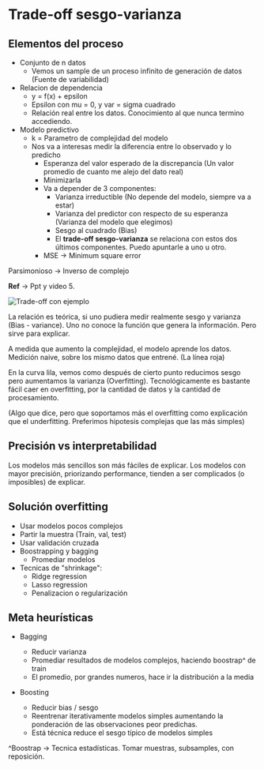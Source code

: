 # Trade-off sesgo-varianza

## Elementos del proceso

* Conjunto de n datos
	* Vemos un sample de un proceso infinito de generación de datos (Fuente de variabilidad)
* Relacion de dependencia
	* y = f(x) + epsilon
	* Epsilon con mu = 0, y var = sigma cuadrado
	* Relación real entre los datos. Conocimiento al que nunca termino accediendo.
* Modelo predictivo
	* k = Parametro de complejidad del modelo
	* Nos va a interesas medir la diferencia entre lo observado y lo predicho
		* Esperanza del valor esperado de la discrepancia (Un valor promedio de cuanto me alejo del dato real)
		* Minimizarla
		* Va a depender de 3 componentes:
			* Varianza irreductible (No depende del modelo, siempre va a estar)
			* Varianza del predictor con respecto de su esperanza (Varianza del modelo que elegimos)
			* Sesgo al cuadrado (Bias)
			* El **trade-off sesgo-varianza** se relaciona con estos dos últimos componentes. Puedo apuntarle a uno u otro. 
		* MSE -> Minimum square error


Parsimonioso -> Inverso de complejo


**Ref** -> Ppt y video 5.

![Trade-off con ejemplo](https://github.com/blukitas/EEA-2021-Propio/blob/5991432bc11bfa3bd4ebeaf3a945bdb4aa1c7251/Teorica/04.Trade-off-sesgo-varianza/00.ejemplo.png?raw=true)


La relación es teórica, si uno pudiera medir realmente sesgo y varianza (Bias - variance). Uno no conoce la función que genera la información. Pero sirve para explicar.

A medida que aumento la complejidad, el modelo aprende los datos. Medición naive, sobre los mismo datos que entrené. (La línea roja)

En la curva lila, vemos como después de cierto punto reducimos sesgo pero aumentamos la varianza (Overfitting). Tecnológicamente es bastante fácil caer en overfitting, por la cantidad de datos y la cantidad de procesamiento.

(Algo que dice, pero que soportamos más el overfitting como explicación que el underfitting. Preferimos hipotesis complejas que las más simples)


## Precisión vs interpretabilidad


Los modelos más sencillos son más fáciles de explicar. Los modelos con mayor precisión, priorizando performance, tienden a ser complicados (o imposibles) de explicar.


## Solución overfitting

* Usar modelos pocos complejos
* Partir la muestra (Train, val, test)
* Usar validación cruzada
* Boostrapping y bagging
	* Promediar modelos
* Tecnicas de "shrinkage":
	* Ridge regression
	* Lasso regression
	* Penalizacion o regularización


## Meta heurísticas


* Bagging
	* Reducir varianza
	* Promediar resultados de modelos complejos, haciendo boostrap^ de train
	* El promedio, por grandes numeros, hace ir la distribución a la media

* Boosting
	* Reducir bias / sesgo
	* Reentrenar iterativamente modelos simples aumentando la ponderación de las observaciones peor predichas.
	* Está técnica reduce el sesgo típico de modelos simples


^Boostrap -> Tecnica estadísticas. Tomar muestras, subsamples, con reposición.




